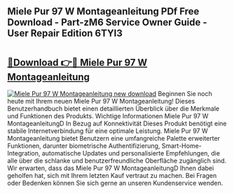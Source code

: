 ## Miele Pur 97 W Montageanleitung PDf Free Download - Part-zM6 Service Owner Guide - User Repair Edition 6TYI3

# <h2><a href="http://df74cc.blite.top/?on=Miele+Pur+97+W+Montageanleitung">🔗Download 👉🔴 Miele Pur 97 W Montageanleitung</a></h2>

[![Miele Pur 97 W Montageanleitung new download](https://i.imgur.com/lujVjoI.png)](http://df74cc.blite.top/?on=Miele+Pur+97+W+Montageanleitung)
Beginnen Sie noch heute mit Ihrem neuen Miele Pur 97 W Montageanleitung! Dieses Benutzerhandbuch bietet einen detaillierten Überblick über die Merkmale und Funktionen des Produkts. Wichtige Informationen Miele Pur 97 W MontageanleitungD In Bezug auf Konnektivität Dieses Produkt benötigt eine stabile Internetverbindung für eine optimale Leistung. Miele Pur 97 W Montageanleitung bietet Benutzern eine umfangreiche Palette erweiterter Funktionen, darunter biometrische Authentifizierung, Smart-Home-Integration, automatische Updates und personalisierte Empfehlungen, die alle über die schlanke und benutzerfreundliche Oberfläche zugänglich sind. Wir erwarten, dass das Miele Pur 97 W MontageanleitungD Ihnen dabei geholfen hat, sich mit Ihrem letzten Kauf vertraut zu machen. Bei Fragen oder Bedenken können Sie sich gerne an unseren Kundenservice wenden.
